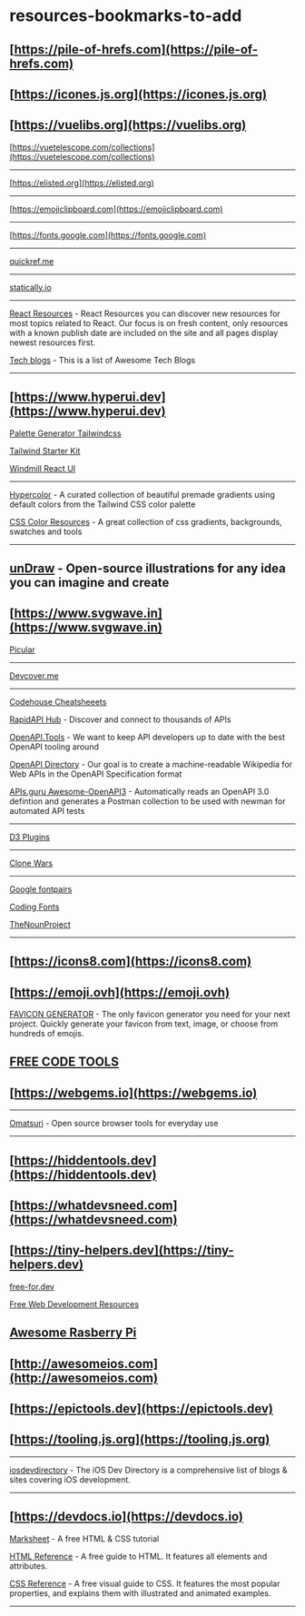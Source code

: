 # resources-bookmarks-to-add

[https://pile-of-hrefs.com](https://pile-of-hrefs.com)
-----
[https://icones.js.org](https://icones.js.org)
-----
[https://vuelibs.org](https://vuelibs.org)
----

[https://vuetelescope.com/collections](https://vuetelescope.com/collections)

-----

[https://elisted.org](https://elisted.org)

-----

[https://emojiclipboard.com](https://emojiclipboard.com)

-----

[https://fonts.google.com](https://fonts.google.com)

-----

[quickref.me](quickref.me)

-----

[statically.io](statically.io)

----

[React Resources](https://reactresources.com) - React Resources you can discover new resources for most topics related to React.  Our focus is on fresh content, only resources with a known publish date are included on the site and all pages display newest resources first.

[Tech blogs](https://tech-blogs.dev) - This is a list of Awesome Tech Blogs 

-----
[https://www.hyperui.dev](https://www.hyperui.dev)
-----

[Palette Generator Tailwindcss](https://colorgen.dev)

[Tailwind Starter Kit](https://tailwind-starter-kit.vercel.app)

[Windmill React UI](https://windmillui.com/react-ui)

-----

[Hypercolor](https://hypercolor.dev) - A curated collection of beautiful premade gradients using default colors from the Tailwind CSS color palette

[CSS Color Resources](https://cssgradient.io) - A great collection of css gradients, backgrounds, swatches and tools

-----

[unDraw](https://undraw.co) - Open-source illustrations for any idea you can imagine and create
-----
[https://www.svgwave.in](https://www.svgwave.in)
-----

[Picular](https://picular.co)

-----

[Devcover.me](https://devcover.me)

-----

[Codehouse Cheatsheeets](https://codehouse.vercel.app)

[RapidAPI Hub](https://rapidapi.com/hub) - Discover and connect to thousands of APIs

[OpenAPI.Tools](https://openapi.tools) - We want to keep API developers up to date with the best OpenAPI tooling around

[OpenAPI Directory](https://apis.guru) - Our goal is to create a machine-readable Wikipedia for Web APIs in the OpenAPI Specification format

[APIs.guru Awesome-OpenAPI3](https://apis.guru/awesome-openapi3/) - Automatically reads an OpenAPI 3.0 defintion and generates a Postman collection to be used with newman for automated API tests

-----

[D3 Plugins](https://d3-discovery.net)

-----

[Clone Wars](https://gourav.io/clone-wars)

-----

[Google fontpairs](https://www.fontpair.co)

[Coding Fonts](https://coding-fonts.netlify.app)

[TheNounProject](https://thenounproject.com)

-----
[https://icons8.com](https://icons8.com)
-----
[https://emoji.ovh](https://emoji.ovh)
--

[FAVICON GENERATOR](https://favicon.io) - The only favicon generator you need for your next project. Quickly generate your favicon from text, image, or choose from hundreds of emojis.

[FREE CODE TOOLS](https://freecodetools.org)
-----
[https://webgems.io](https://webgems.io)
-----
-----

[Omatsuri](https://omatsuri.app) - Open source browser tools for everyday use

-----
[https://hiddentools.dev](https://hiddentools.dev)
-----
[https://whatdevsneed.com](https://whatdevsneed.com)
-----
[https://tiny-helpers.dev](https://tiny-helpers.dev)
-----


[free-for.dev](https://free-for.dev/#/)

[Free Web Development Resources](https://markodenic.com/free-web-development-resources/)

[Awesome Rasberry Pi](https://awesome-rpi.netlify.app)
-----
[http://awesomeios.com](http://awesomeios.com)
-----
[https://epictools.dev](https://epictools.dev)
-----
[https://tooling.js.org](https://tooling.js.org)
-----
------

[iosdevdirectory](https://iosdevdirectory.com) - The iOS Dev Directory is a comprehensive list of blogs & sites covering iOS development.

------
[https://devdocs.io](https://devdocs.io)
----
[Marksheet](https://marksheet.io) - A free HTML & CSS tutorial

[HTML Reference](https://htmlreference.io) - A free guide to HTML. It features all elements and attributes.

[CSS Reference](https://cssreference.io) - A free visual guide to CSS. It features the most popular properties, and explains them with illustrated and animated examples.

-----
